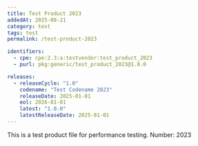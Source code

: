 ```yaml
---
title: Test Product 2023
addedAt: 2025-08-21
category: test
tags: test
permalink: /test-product-2023

identifiers:
  - cpe: cpe:2.3:a:testvendor:test_product_2023
  - purl: pkg:generic/test_product_2023@1.0.0

releases:
  - releaseCycle: "1.0"
    codename: "Test Codename 2023"
    releaseDate: 2025-01-01
    eol: 2026-01-01
    latest: "1.0.0"
    latestReleaseDate: 2025-01-01
---
```


This is a test product file for performance testing. Number: 2023
